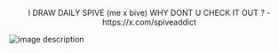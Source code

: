 <p align="center">
I DRAW DAILY SPIVE (me x bive) WHY DONT U CHECK IT OUT ? - https://x.com/spiveaddict
</p>

![image description](https://github.com/user-attachments/assets/8a36ac62-98a3-4c90-a274-9d028cc6b5f5)
